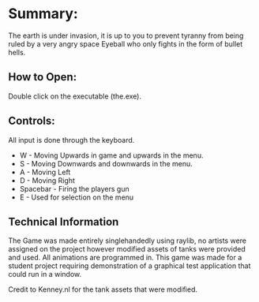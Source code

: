 # Summary:
The earth is under invasion, it is up to you to prevent tyranny from being ruled 
by a very angry space Eyeball who only fights in the form of bullet hells.

## How to Open:
Double click on the executable (the.exe).

## Controls:
All input is done through the keyboard.

* W - Moving Upwards in game and upwards in the menu.
* S - Moving Downwards and downwards in the menu.
* A - Moving Left
* D - Moving Right
* Spacebar - Firing the players gun
* E - Used for selection on the menu

## Technical Information
The Game was made entirely singlehandedly using raylib, no artists were assigned on the project however modified assets of tanks were provided and used. All animations are programmed in. This game was made for a student project requiring demonstration of a graphical test application that could run in a window.

Credit to Kenney.nl for the tank assets that were modified.
